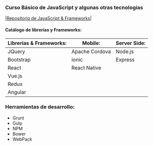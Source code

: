 
### Curso Básico de JavaScript y algunas otras tecnologías

|[Repositorio de JavaScript & Frameworks](https://github.com/ProfeSantiago/JavaScript)|

#### Catálogo de librerías y Frameworks:

| Librerías & Frameworks: | Mobile:                 | Server Side:            |
| ----------------------- | ----------------------- | ----------------------- |
| JQuery                  | Apache Cordova          | Node.js                 |
| Bootstrap               | ionic                   | Express                 |
| React                   | React Native            |                         |
| Vue.js                  |                         |                         |
| Redux                   |                         |                         |
| Angular                 |                         |                         |


### Herramientas de desarrollo:
* Grunt
* Gulp
* NPM
* Bower
* WebPack
